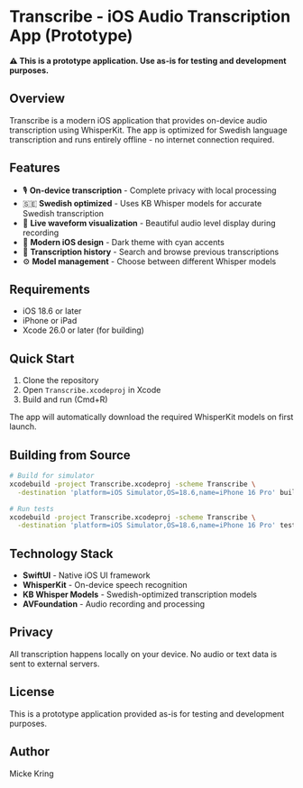 # Transcribe - iOS Audio Transcription App (Prototype)

**⚠️ This is a prototype application. Use as-is for testing and development purposes.**

## Overview

Transcribe is a modern iOS application that provides on-device audio transcription using WhisperKit. The app is optimized for Swedish language transcription and runs entirely offline - no internet connection required.

## Features

- 🎙️ **On-device transcription** - Complete privacy with local processing
- 🇸🇪 **Swedish optimized** - Uses KB Whisper models for accurate Swedish transcription
- 🌊 **Live waveform visualization** - Beautiful audio level display during recording
- 📱 **Modern iOS design** - Dark theme with cyan accents
- 📝 **Transcription history** - Search and browse previous transcriptions
- ⚙️ **Model management** - Choose between different Whisper models

## Requirements

- iOS 18.6 or later
- iPhone or iPad
- Xcode 26.0 or later (for building)

## Quick Start

1. Clone the repository
2. Open `Transcribe.xcodeproj` in Xcode
3. Build and run (Cmd+R)

The app will automatically download the required WhisperKit models on first launch.

## Building from Source

```bash
# Build for simulator
xcodebuild -project Transcribe.xcodeproj -scheme Transcribe \
  -destination 'platform=iOS Simulator,OS=18.6,name=iPhone 16 Pro' build

# Run tests
xcodebuild -project Transcribe.xcodeproj -scheme Transcribe \
  -destination 'platform=iOS Simulator,OS=18.6,name=iPhone 16 Pro' test
```

## Technology Stack

- **SwiftUI** - Native iOS UI framework
- **WhisperKit** - On-device speech recognition
- **KB Whisper Models** - Swedish-optimized transcription models
- **AVFoundation** - Audio recording and processing

## Privacy

All transcription happens locally on your device. No audio or text data is sent to external servers.

## License

This is a prototype application provided as-is for testing and development purposes.

## Author

Micke Kring